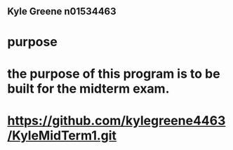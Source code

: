 ## Kyle Greene n01534463

# purpose

# the purpose of this program is to be built for the midterm exam.

# https://github.com/kylegreene4463/KyleMidTerm1.git

